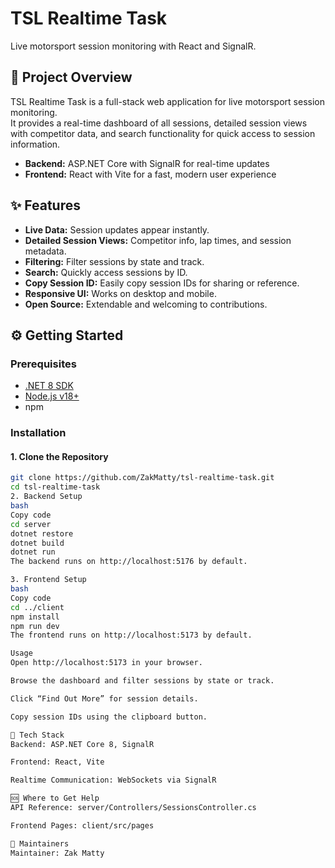 # TSL Realtime Task

Live motorsport session monitoring with React and SignalR.

## 🚀 Project Overview

TSL Realtime Task is a full-stack web application for live motorsport session monitoring.  
It provides a real-time dashboard of all sessions, detailed session views with competitor data, and search functionality for quick access to session information.

- **Backend:** ASP.NET Core with SignalR for real-time updates  
- **Frontend:** React with Vite for a fast, modern user experience  

## ✨ Features

- **Live Data:** Session updates appear instantly.  
- **Detailed Session Views:** Competitor info, lap times, and session metadata.  
- **Filtering:** Filter sessions by state and track.  
- **Search:** Quickly access sessions by ID.  
- **Copy Session ID:** Easily copy session IDs for sharing or reference.  
- **Responsive UI:** Works on desktop and mobile.  
- **Open Source:** Extendable and welcoming to contributions.  

## ⚙️ Getting Started

### Prerequisites

- [.NET 8 SDK](https://dotnet.microsoft.com/download/dotnet/8.0)  
- [Node.js v18+](https://nodejs.org/)  
- npm  

### Installation

#### 1. Clone the Repository
```bash
git clone https://github.com/ZakMatty/tsl-realtime-task.git
cd tsl-realtime-task
2. Backend Setup
bash
Copy code
cd server
dotnet restore
dotnet build
dotnet run
The backend runs on http://localhost:5176 by default.

3. Frontend Setup
bash
Copy code
cd ../client
npm install
npm run dev
The frontend runs on http://localhost:5173 by default.

Usage
Open http://localhost:5173 in your browser.

Browse the dashboard and filter sessions by state or track.

Click “Find Out More” for session details.

Copy session IDs using the clipboard button.

🧰 Tech Stack
Backend: ASP.NET Core 8, SignalR

Frontend: React, Vite

Realtime Communication: WebSockets via SignalR

🆘 Where to Get Help
API Reference: server/Controllers/SessionsController.cs

Frontend Pages: client/src/pages

👥 Maintainers
Maintainer: Zak Matty
